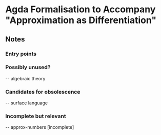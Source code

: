 # Agda Formalisation to Accompany "Approximation as Differentiation"

## Notes

### Entry points

### Possibly unused?
-- algebraic theory

### Candidates for obsolescence
-- surface language

### Incomplete but relevant
-- approx-numbers [incomplete]

